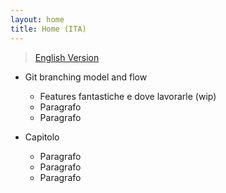 ```yaml
---
layout: home
title: Home (ITA)
---
```


> [English Version](../../index.md)

- Git branching model and flow

  - Features fantastiche e dove lavorarle (wip)
  - Paragrafo
  - Paragrafo

- Capitolo

  - Paragrafo
  - Paragrafo
  - Paragrafo
